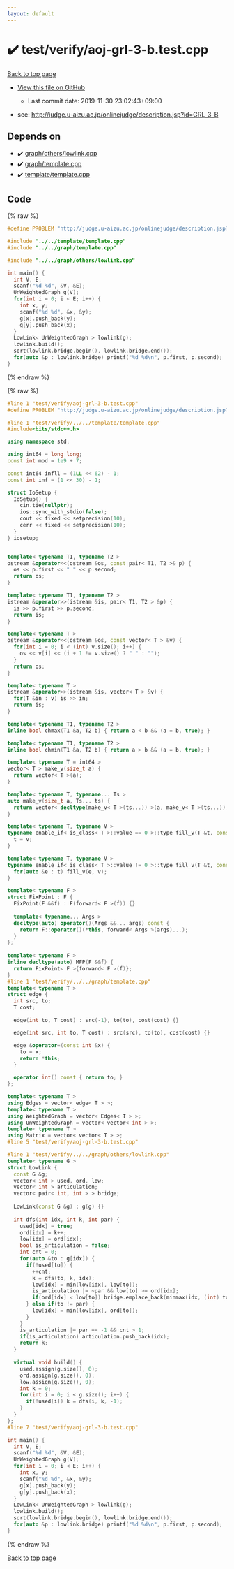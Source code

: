 ```yaml
---
layout: default
---
```


<!-- mathjax config similar to math.stackexchange -->
<script type="text/javascript" async
  src="https://cdnjs.cloudflare.com/ajax/libs/mathjax/2.7.5/MathJax.js?config=TeX-MML-AM_CHTML">
</script>
<script type="text/x-mathjax-config">
  MathJax.Hub.Config({
    TeX: { equationNumbers: { autoNumber: "AMS" }},
    tex2jax: {
      inlineMath: [ ['$','$'] ],
      processEscapes: true
    },
    "HTML-CSS": { matchFontHeight: false },
    displayAlign: "left",
    displayIndent: "2em"
  });
</script>

<script type="text/javascript" src="https://cdnjs.cloudflare.com/ajax/libs/jquery/3.4.1/jquery.min.js"></script>
<script src="https://cdn.jsdelivr.net/npm/jquery-balloon-js@1.1.2/jquery.balloon.min.js" integrity="sha256-ZEYs9VrgAeNuPvs15E39OsyOJaIkXEEt10fzxJ20+2I=" crossorigin="anonymous"></script>
<script type="text/javascript" src="../../../assets/js/copy-button.js"></script>
<link rel="stylesheet" href="../../../assets/css/copy-button.css" />


# :heavy_check_mark: test/verify/aoj-grl-3-b.test.cpp

<a href="../../../index.html">Back to top page</a>

* <a href="{{ site.github.repository_url }}/blob/master/test/verify/aoj-grl-3-b.test.cpp">View this file on GitHub</a>
    - Last commit date: 2019-11-30 23:02:43+09:00


* see: <a href="http://judge.u-aizu.ac.jp/onlinejudge/description.jsp?id=GRL_3_B">http://judge.u-aizu.ac.jp/onlinejudge/description.jsp?id=GRL_3_B</a>


## Depends on

* :heavy_check_mark: <a href="../../../library/graph/others/lowlink.cpp.html">graph/others/lowlink.cpp</a>
* :heavy_check_mark: <a href="../../../library/graph/template.cpp.html">graph/template.cpp</a>
* :heavy_check_mark: <a href="../../../library/template/template.cpp.html">template/template.cpp</a>


## Code

<a id="unbundled"></a>
{% raw %}
```cpp
#define PROBLEM "http://judge.u-aizu.ac.jp/onlinejudge/description.jsp?id=GRL_3_B"

#include "../../template/template.cpp"
#include "../../graph/template.cpp"

#include "../../graph/others/lowlink.cpp"

int main() {
  int V, E;
  scanf("%d %d", &V, &E);
  UnWeightedGraph g(V);
  for(int i = 0; i < E; i++) {
    int x, y;
    scanf("%d %d", &x, &y);
    g[x].push_back(y);
    g[y].push_back(x);
  }
  LowLink< UnWeightedGraph > lowlink(g);
  lowlink.build();
  sort(lowlink.bridge.begin(), lowlink.bridge.end());
  for(auto &p : lowlink.bridge) printf("%d %d\n", p.first, p.second);
}

```
{% endraw %}

<a id="bundled"></a>
{% raw %}
```cpp
#line 1 "test/verify/aoj-grl-3-b.test.cpp"
#define PROBLEM "http://judge.u-aizu.ac.jp/onlinejudge/description.jsp?id=GRL_3_B"

#line 1 "test/verify/../../template/template.cpp"
#include<bits/stdc++.h>

using namespace std;

using int64 = long long;
const int mod = 1e9 + 7;

const int64 infll = (1LL << 62) - 1;
const int inf = (1 << 30) - 1;

struct IoSetup {
  IoSetup() {
    cin.tie(nullptr);
    ios::sync_with_stdio(false);
    cout << fixed << setprecision(10);
    cerr << fixed << setprecision(10);
  }
} iosetup;


template< typename T1, typename T2 >
ostream &operator<<(ostream &os, const pair< T1, T2 >& p) {
  os << p.first << " " << p.second;
  return os;
}

template< typename T1, typename T2 >
istream &operator>>(istream &is, pair< T1, T2 > &p) {
  is >> p.first >> p.second;
  return is;
}

template< typename T >
ostream &operator<<(ostream &os, const vector< T > &v) {
  for(int i = 0; i < (int) v.size(); i++) {
    os << v[i] << (i + 1 != v.size() ? " " : "");
  }
  return os;
}

template< typename T >
istream &operator>>(istream &is, vector< T > &v) {
  for(T &in : v) is >> in;
  return is;
}

template< typename T1, typename T2 >
inline bool chmax(T1 &a, T2 b) { return a < b && (a = b, true); }

template< typename T1, typename T2 >
inline bool chmin(T1 &a, T2 b) { return a > b && (a = b, true); }

template< typename T = int64 >
vector< T > make_v(size_t a) {
  return vector< T >(a);
}

template< typename T, typename... Ts >
auto make_v(size_t a, Ts... ts) {
  return vector< decltype(make_v< T >(ts...)) >(a, make_v< T >(ts...));
}

template< typename T, typename V >
typename enable_if< is_class< T >::value == 0 >::type fill_v(T &t, const V &v) {
  t = v;
}

template< typename T, typename V >
typename enable_if< is_class< T >::value != 0 >::type fill_v(T &t, const V &v) {
  for(auto &e : t) fill_v(e, v);
}

template< typename F >
struct FixPoint : F {
  FixPoint(F &&f) : F(forward< F >(f)) {}
 
  template< typename... Args >
  decltype(auto) operator()(Args &&... args) const {
    return F::operator()(*this, forward< Args >(args)...);
  }
};
 
template< typename F >
inline decltype(auto) MFP(F &&f) {
  return FixPoint< F >{forward< F >(f)};
}
#line 1 "test/verify/../../graph/template.cpp"
template< typename T >
struct edge {
  int src, to;
  T cost;

  edge(int to, T cost) : src(-1), to(to), cost(cost) {}

  edge(int src, int to, T cost) : src(src), to(to), cost(cost) {}

  edge &operator=(const int &x) {
    to = x;
    return *this;
  }

  operator int() const { return to; }
};

template< typename T >
using Edges = vector< edge< T > >;
template< typename T >
using WeightedGraph = vector< Edges< T > >;
using UnWeightedGraph = vector< vector< int > >;
template< typename T >
using Matrix = vector< vector< T > >;
#line 5 "test/verify/aoj-grl-3-b.test.cpp"

#line 1 "test/verify/../../graph/others/lowlink.cpp"
template< typename G >
struct LowLink {
  const G &g;
  vector< int > used, ord, low;
  vector< int > articulation;
  vector< pair< int, int > > bridge;
 
  LowLink(const G &g) : g(g) {}
 
  int dfs(int idx, int k, int par) {
    used[idx] = true;
    ord[idx] = k++;
    low[idx] = ord[idx];
    bool is_articulation = false;
    int cnt = 0;
    for(auto &to : g[idx]) {
      if(!used[to]) {
        ++cnt;
        k = dfs(to, k, idx);
        low[idx] = min(low[idx], low[to]);
        is_articulation |= ~par && low[to] >= ord[idx];
        if(ord[idx] < low[to]) bridge.emplace_back(minmax(idx, (int) to));
      } else if(to != par) {
        low[idx] = min(low[idx], ord[to]);
      }
    }
    is_articulation |= par == -1 && cnt > 1;
    if(is_articulation) articulation.push_back(idx);
    return k;
  }
 
  virtual void build() {
    used.assign(g.size(), 0);
    ord.assign(g.size(), 0);
    low.assign(g.size(), 0);
    int k = 0;
    for(int i = 0; i < g.size(); i++) {
      if(!used[i]) k = dfs(i, k, -1);
    }
  }
};
#line 7 "test/verify/aoj-grl-3-b.test.cpp"

int main() {
  int V, E;
  scanf("%d %d", &V, &E);
  UnWeightedGraph g(V);
  for(int i = 0; i < E; i++) {
    int x, y;
    scanf("%d %d", &x, &y);
    g[x].push_back(y);
    g[y].push_back(x);
  }
  LowLink< UnWeightedGraph > lowlink(g);
  lowlink.build();
  sort(lowlink.bridge.begin(), lowlink.bridge.end());
  for(auto &p : lowlink.bridge) printf("%d %d\n", p.first, p.second);
}

```
{% endraw %}

<a href="../../../index.html">Back to top page</a>

